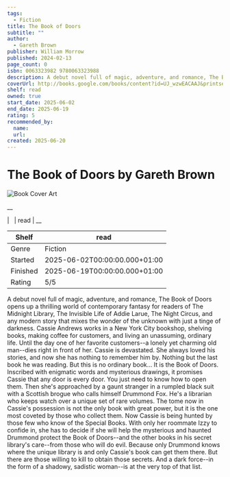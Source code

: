 ```yaml
---
tags:
  - Fiction
title: The Book of Doors
subtitle: ""
author:
  - Gareth Brown
publisher: William Morrow
published: 2024-02-13
page_count: 0
isbn: 0063323982 9780063323988
description: A debut novel full of magic, adventure, and romance, The Book of Doors opens up a thrilling world of contemporary fantasy for readers of The Midnight Library, The Invisible Life of Addie Larue, The Night Circus, and any modern story that mixes the wonder of the unknown with just a tinge of darkness. Cassie Andrews works in a New York City bookshop, shelving books, making coffee for customers, and living an unassuming, ordinary life. Until the day one of her favorite customers--a lonely yet charming old man--dies right in front of her. Cassie is devastated. She always loved his stories, and now she has nothing to remember him by. Nothing but the last book he was reading. But this is no ordinary book... It is the Book of Doors. Inscribed with enigmatic words and mysterious drawings, it promises Cassie that any door is every door. You just need to know how to open them. Then she's approached by a gaunt stranger in a rumpled black suit with a Scottish brogue who calls himself Drummond Fox. He's a librarian who keeps watch over a unique set of rare volumes. The tome now in Cassie's possession is not the only book with great power, but it is the one most coveted by those who collect them. Now Cassie is being hunted by those few who know of the Special Books. With only her roommate Izzy to confide in, she has to decide if she will help the mysterious and haunted Drummond protect the Book of Doors--and the other books in his secret library's care--from those who will do evil. Because only Drummond knows where the unique library is and only Cassie's book can get them there. But there are those willing to kill to obtain those secrets. And a dark force--in the form of a shadowy, sadistic woman--is at the very top of that list.
coverUrl: http://books.google.com/books/content?id=UJ_wzwEACAAJ&printsec=frontcover&img=1&zoom=1&source=gbs_api
shelf: read
owned: true
start_date: 2025-06-02
end_date: 2025-06-19
rating: 5
recommended_by:
  name:
  url:
created: 2025-06-20
---
```


# The Book of Doors by Gareth Brown

![Book Cover Art](http://books.google.com/books/content?id=UJ_wzwEACAAJ&printsec=frontcover&img=1&zoom=1&source=gbs_api)

__


| &nbsp; | read | __

| Shelf | read |
| --- | --- |
| Genre | Fiction |
| Started | 2025-06-02T00:00:00.000+01:00 |
| Finished | 2025-06-19T00:00:00.000+01:00 |
| Rating | 5/5 |

A debut novel full of magic, adventure, and romance, The Book of Doors opens up a thrilling world of contemporary fantasy for readers of The Midnight Library, The Invisible Life of Addie Larue, The Night Circus, and any modern story that mixes the wonder of the unknown with just a tinge of darkness. Cassie Andrews works in a New York City bookshop, shelving books, making coffee for customers, and living an unassuming, ordinary life. Until the day one of her favorite customers--a lonely yet charming old man--dies right in front of her. Cassie is devastated. She always loved his stories, and now she has nothing to remember him by. Nothing but the last book he was reading. But this is no ordinary book... It is the Book of Doors. Inscribed with enigmatic words and mysterious drawings, it promises Cassie that any door is every door. You just need to know how to open them. Then she's approached by a gaunt stranger in a rumpled black suit with a Scottish brogue who calls himself Drummond Fox. He's a librarian who keeps watch over a unique set of rare volumes. The tome now in Cassie's possession is not the only book with great power, but it is the one most coveted by those who collect them. Now Cassie is being hunted by those few who know of the Special Books. With only her roommate Izzy to confide in, she has to decide if she will help the mysterious and haunted Drummond protect the Book of Doors--and the other books in his secret library's care--from those who will do evil. Because only Drummond knows where the unique library is and only Cassie's book can get them there. But there are those willing to kill to obtain those secrets. And a dark force--in the form of a shadowy, sadistic woman--is at the very top of that list.